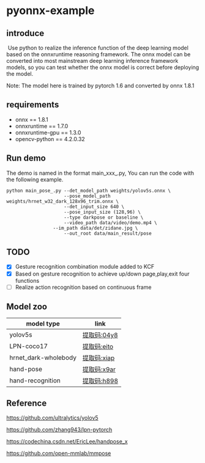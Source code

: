 # pyonnx-example

## introduce

​	Use python to realize the inference function of the deep learning model based on the onnxruntime reasoning framework. The onnx model can be converted into most mainstream deep learning inference framework models, so you can test whether the onnx model is correct before deploying the model.

 Note: The model here is trained by pytorch 1.6 and converted  by onnx 1.8.1

## requirements 

- onnx == 1.8.1
- onnxruntime == 1.7.0
- onnxruntime-gpu == 1.3.0
- opencv-python == 4.2.0.32

## Run demo

The demo is named in the format main_xxx_.py, You can run the code with the following example.

```
python main_pose_.py --det_model_path weights/yolov5s.onnx \
			         --pose_model_path weights/hrnet_w32_dark_128x96_trim.onnx \
			         --det_input_size 640 \
			         --pose_input_size (128,96) \
			         --type darkpose or baseline \
			         --video_path data/video/demo.mp4 \
				 --im_path data/det/zidane.jpg \
			         --out_root data/main_result/pose
```

## TODO
- [x] Gesture recognition combination module added to KCF
- [x] Based on gesture recognition to achieve up/down page,play,exit four functions
- [ ] Realize action recognition based on continuous frame

## Model zoo

| model type | link |
| ---- | ---- |
| yolov5s | [提取码:04y8](https://pan.baidu.com/s/1jYgQ_1ZlFxr4idyl-5hXlA)  |
| LPN-coco17  | [提取码:eito](https://pan.baidu.com/s/1RbOjEBbnnplOE5MzyFjyjw) |
| hrnet_dark-wholebody  | [提取码:xiap](https://pan.baidu.com/s/1cJGnoh07M7nwwO8s6x5CBw) |
| hand-pose | [提取码:x9ar](https://pan.baidu.com/s/1wl6B6SI6_kisDyO2THa9Mg) |
| hand-recognition | [提取码:h898](https://pan.baidu.com/s/1wuXDQKKAJK28-PcKF-vJsw) |

## Reference
<https://github.com/ultralytics/yolov5>

<https://github.com/zhang943/lpn-pytorch>

<https://codechina.csdn.net/EricLee/handpose_x>

<https://github.com/open-mmlab/mmpose>

